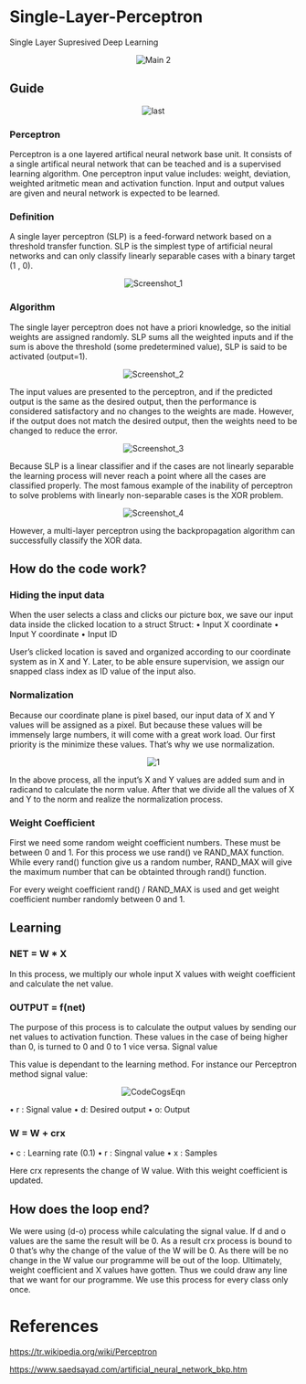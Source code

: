 # Single-Layer-Perceptron
Single Layer Supresived Deep Learning

<p align="center">
  <img src="https://user-images.githubusercontent.com/74189776/147012025-bd6e4caa-7d0c-42fc-8ef8-c1ad759bfaeb.png" alt="Main 2"/>
</p>

## Guide

<p align="center">
  <img src="https://user-images.githubusercontent.com/74189776/147012782-f9313d5f-081f-4acc-994a-67682cf524b9.gif" alt="last"/>
</p>


### Perceptron

Perceptron is a one layered artifical neural network base unit. It consists of a single artifical neural network that can be teached and is a supervised learning algorithm. One perceptron input value includes: weight, deviation, weighted aritmetic mean and activation function. Input and output values are given and neural network is expected to be learned.

### Definition

A single layer perceptron (SLP) is a feed-forward network based on a threshold transfer function. SLP is the simplest type of artificial neural networks and can only classify linearly separable cases with a binary target (1 , 0).

<p align="center">
  <img src="https://user-images.githubusercontent.com/74189776/147287315-95a37d54-3205-42c1-b1d7-f6a46c5422db.png" alt="Screenshot_1"/>
</p>

### Algorithm

The single layer perceptron does not have a priori knowledge, so the initial weights are assigned randomly. SLP sums all the weighted inputs and if the sum is above the threshold (some predetermined value), SLP is said to be activated (output=1). 

<p align="center">
  <img src="https://user-images.githubusercontent.com/74189776/147287378-928bd6af-9a39-4da0-9af6-2db4b59314e5.png" alt="Screenshot_2"/>
</p>

The input values are presented to the perceptron, and if the predicted output is the same as the desired output, then the performance is considered satisfactory and no changes to the weights are made. However, if the output does not match the desired output, then the weights need to be changed to reduce the error. 

<p align="center">
  <img src="https://user-images.githubusercontent.com/74189776/147287421-57fb963b-4143-4cdb-8442-2a9846d6038a.png" alt="Screenshot_3"/>
</p>

Because SLP is a linear classifier and if the cases are not linearly separable the learning process will never reach a point where all the cases are classified properly. The most famous example of the inability of perceptron to solve problems with linearly non-separable cases is the XOR problem.

<p align="center">
  <img src="https://user-images.githubusercontent.com/74189776/147287443-e9ea29b8-eab4-47db-a24d-3f5295f4012a.png" alt="Screenshot_4"/>
</p>

However, a multi-layer perceptron using the backpropagation algorithm can successfully classify the XOR data.

## How do the code work?

### Hiding the input data

When the user selects a class and clicks our picture box, we save our input data inside the clicked location to a struct
Struct:
•	Input X coordinate
•	Input Y coordinate
•	Input ID

User’s clicked location is saved and organized according to our coordinate system as in X and Y. Later, to be able ensure supervision, we assign our snapped class index as ID value of the input also.

### Normalization

Because our coordinate plane is pixel based, our input data of X and Y values will be assigned as a pixel. But because these values will be immensely large numbers, it will come with a great work load. Our first priority is the minimize these values. That’s why we use normalization.

<p align="center">
  <img src="https://user-images.githubusercontent.com/74189776/147287454-5a7ed2a0-82f9-4cd4-9041-fd7feb94d8eb.png" alt="1"/>
</p>

In the above process, all the input’s X and Y values are added sum and in radicand to calculate the norm value. After that we divide all the values of X and Y to the norm and realize the normalization process.

### Weight Coefficient

First we need some random weight coefficient numbers. These must be between 0 and 1. For this process we use rand() ve RAND_MAX function.
While every rand() function give us a random number, RAND_MAX will give the maximum number that can be obtainted through rand() function.

For every weight coefficient rand() / RAND_MAX is used and get weight coefficient number randomly between 0 and 1.

## Learning

### NET = W * X

In this process, we multiply our whole input X values with weight coefficient and calculate the net value.

### OUTPUT = f(net)

The purpose of this process is to calculate the output values by sending our net values to activation function. These values in the case of being higher than 0, is turned to 0 and 0 to 1 vice versa.
Signal value

This value is dependant to the learning method. For instance our Perceptron method signal value:

<p align="center">
  <img src="https://user-images.githubusercontent.com/74189776/147287466-cf3504ae-5236-48ab-a8e1-a0c9ea772e1b.png" alt="CodeCogsEqn"/>
</p>

•	r : Signal value
•	d: Desired output
•	o: Output

### W = W + crx

•	c : Learning rate (0.1)
•	r : Singnal value
•	x : Samples

Here crx represents the change of W value. With this weight coefficient is updated.

## How does the loop end?

We were using (d-o) process while calculating the signal value. If d and o values are the same the result will be 0. As a result crx process is bound to 0 that’s why the change of the value of the W will be 0.
As there will be no change in the W value our programme will be out of the loop.
Ultimately, weight coefficient and X values have gotten. Thus we could draw any line that we want for our programme. We use this process for every class only once.

# References

https://tr.wikipedia.org/wiki/Perceptron

https://www.saedsayad.com/artificial_neural_network_bkp.htm
